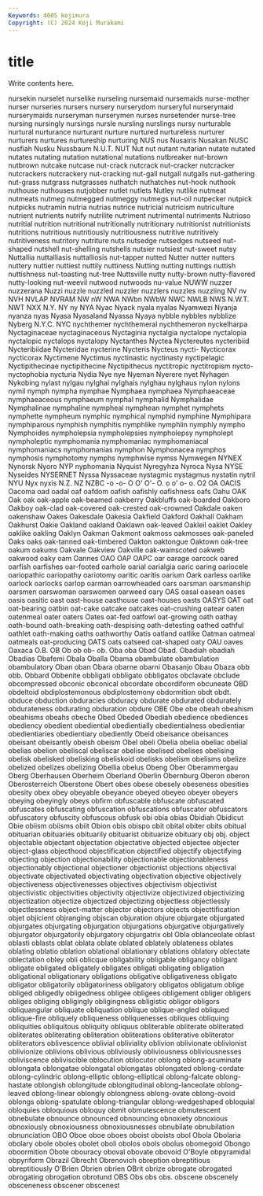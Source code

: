 ```yaml
---
Keywords: 4005 kojimura
Copyright: (C) 2024 Koji Murakami
---
```


# title

Write contents here.



 nursekin
nurselet nurselike nurseling nursemaid nursemaids nurse-mother nurser nurseries nursers nursery
nurserydom nurseryful nurserymaid nurserymaids nurseryman nurserymen nurses nursetender nurse-tree nursing
nursingly nursings nursle nursling nurslings nursy nurturable nurtural nurturance nurturant
nurture nurtured nurtureless nurturer nurturers nurtures nurtureship nurturing NUS nus
Nusairis Nusakan NUSC nusfiah Nusku Nussbaum N.U.T. NUT Nut nut
nutant nutarian nutate nutated nutates nutating nutation nutational nutations nutbreaker
nut-brown nutbrown nutcake nutcase nut-crack nutcrack nut-cracker nutcracker nutcrackers nutcrackery
nut-cracking nut-gall nutgall nutgalls nut-gathering nut-grass nutgrass nutgrasses nuthatch nuthatches
nut-hook nuthook nuthouse nuthouses nutjobber nutlet nutlets Nutley nutlike nutmeat
nutmeats nutmeg nutmegged nutmeggy nutmegs nut-oil nutpecker nutpick nutpicks nutramin
nutria nutrias nutrice nutricial nutricism nutriculture nutrient nutrients nutrify nutrilite
nutriment nutrimental nutriments Nutrioso nutritial nutrition nutritional nutritionally nutritionary nutritionist
nutritionists nutritions nutritious nutritiously nutritiousness nutritive nutritively nutritiveness nutritory nutriture
nuts nutsedge nutsedges nutseed nut-shaped nutshell nut-shelling nutshells nutsier nutsiest
nut-sweet nutsy Nuttallia nuttalliasis nuttalliosis nut-tapper nutted Nutter nutter nutters
nuttery nuttier nuttiest nuttily nuttiness Nutting nutting nuttings nuttish nuttishness
nut-toasting nut-tree Nuttsville nutty nutty-brown nutty-flavored nutty-looking nut-weevil nutwood nutwoods
nu-value NUWW nuzzer nuzzerana Nuzzi nuzzle nuzzled nuzzler nuzzlers nuzzles
nuzzling NV nv NVH NVLAP NVRAM NW nW NWA NWbn
NWbW NWC NWLB NWS N.W.T. NWT NXX N.Y. NY ny
NYA Nyac Nyack nyala nyalas Nyamwezi Nyanja nyanza nyas Nyasa
Nyasaland Nyassa Nyaya nybble nybbles nybblize Nyberg N.Y.C. NYC nychthemer
nychthemeral nychthemeron nyckelharpa Nyctaginaceae nyctaginaceous Nyctaginia nyctalgia nyctalope nyctalopia nyctalopic
nyctalops nyctalopy Nyctanthes Nyctea Nyctereutes nycteribiid Nycteribiidae Nycteridae nycterine Nycteris
Nycteus nycti- Nycticorax nycticorax Nyctimene Nyctimus nyctinastic nyctinasty nyctipelagic Nyctipithecinae
nyctipithecine Nyctipithecus nyctitropic nyctitropism nycto- nyctophobia nycturia Nydia Nye nye
Nyeman Nyerere nyet Nyhagen Nykobing nylast nylgau nylghai nylghais nylghau
nylghaus nylon nylons nymil nymph nympha nymphae Nymphaea nymphaea Nymphaeaceae
nymphaeaceous nymphaeum nymphal nymphalid Nymphalidae Nymphalinae nymphaline nympheal nymphean nymphet
nymphets nymphette nympheum nymphic nymphical nymphid nymphine Nymphipara nymphiparous nymphish
nymphitis nymphlike nymphlin nymphly nympho Nymphoides nympholepsia nympholepsies nympholepsy nympholept
nympholeptic nymphomania nymphomaniac nymphomaniacal nymphomaniacs nymphomanias nymphon Nymphonacea nymphos nymphosis
nymphotomy nymphs nymphwise nymss Nymwegen NYNEX Nynorsk Nyoro NYP nyphomania
Nyquist Nyregyhza Nyroca Nysa NYSE Nyseides NYSERNET Nyssa Nyssaceae nystagmic
nystagmus nystatin nytril NYU Nyx nyxis N.Z. NZ NZBC -o
-o- O O' O'- O. o o' o- o. O2
OA OACIS Oacoma oad oadal oaf oafdom oafish oafishly oafishness
oafs Oahu OAK Oak oak oak-apple oak-beamed oakberry Oakbluffs oak-boarded
Oakboro Oakboy oak-clad oak-covered oak-crested oak-crowned Oakdale oaken oakenshaw Oakes
Oakesdale Oakesia Oakfield Oakford Oakhall Oakham Oakhurst Oakie Oakland oakland
Oaklawn oak-leaved Oakleil oaklet Oakley oaklike oakling Oaklyn Oakman Oakmont
oakmoss oakmosses oak-paneled Oaks oaks oak-tanned oak-timbered Oakton oaktongue Oaktown
oak-tree oakum oakums Oakvale Oakview Oakville oak-wainscoted oakweb oakwood oaky
oam Oannes OAO OAP OAPC oar oarage oarcock oared oarfish
oarfishes oar-footed oarhole oarial oarialgia oaric oaring oariocele oariopathic oariopathy
oariotomy oaritic oaritis oarium Oark oarless oarlike oarlock oarlocks oarlop
oarman oarrowheaded oars oarsman oarsmanship oarsmen oarswoman oarswomen oarweed oary
OAS oasal oasean oases oasis oasitic oast oast-house oasthouse oast-houses
oasts OASYS OAT oat oat-bearing oatbin oat-cake oatcake oatcakes oat-crushing
oatear oaten oatenmeal oater oaters Oates oat-fed oatfowl oat-growing oath
oathay oath-bound oath-breaking oath-despising oath-detesting oathed oathful oathlet oath-making oaths
oathworthy Oatis oatland oatlike Oatman oatmeal oatmeals oat-producing OATS oats
oatseed oat-shaped oaty OAU oaves Oaxaca O.B. OB Ob ob
ob- ob. Oba oba Obad Obad. Obadiah obadiah Obadias Obafemi
Obala Oballa Obama obambulate obambulation obambulatory Oban oban Obara obarne
obarni Obasanjo Obau Obaza obb obb. Obbard Obbenite obbligati obbligato
obbligatos obclavate obclude obcompressed obconic obconical obcordate obcordiform obcuneate OBD
obdeltoid obdiplostemonous obdiplostemony obdormition obdt obdt. obduce obduction obduracies obduracy
obdurate obdurated obdurately obdurateness obdurating obduration obdure OBE Obe obe
obeah obeahism obeahisms obeahs obeche Obed Obeded Obediah obedience obediences
obediency obedient obediential obedientially obedientialness obedientiar obedientiaries obedientiary obediently Obeid
obeisance obeisances obeisant obeisantly obeish obeism Obel obeli Obelia obelia
obeliac obelial obelias obelion obeliscal obeliscar obelise obelised obelises obelising
obelisk obelisked obelisking obeliskoid obelisks obelism obelisms obelize obelized obelizes
obelizing Obellia obelus Obeng Ober Oberammergau Oberg Oberhausen Oberheim Oberland
Oberlin Obernburg Oberon oberon Oberosterreich Oberstone Obert obes obese obesely
obeseness obesities obesity obex obey obeyable obeyance obeyed obeyeo obeyer
obeyers obeying obeyingly obeys obfirm obfuscable obfuscate obfuscated obfuscates obfuscating
obfuscation obfuscations obfuscator obfuscators obfuscatory obfuscity obfuscous obfusk obi obia
obias Obidiah Obidicut Obie obiism obiisms obiit Obion obis obispo
obit obital obiter obits obitual obituarian obituaries obituarily obituarist obituarize
obituary obj obj. object objectable objectant objectation objectative objected objectee
objecter object-glass objecthood objectification objectified objectify objectifying objecting objection objectionability
objectionable objectionableness objectionably objectional objectioner objectionist objections objectival objectivate objectivated
objectivating objectivation objective objectively objectiveness objectivenesses objectives objectivism objectivist objectivistic
objectivities objectivity objectivize objectivized objectivizing objectization objectize objectized objectizing objectless
objectlessly objectlessness object-matter objector objectors objects objecttification objet objicient objranging
objscan objuration objure objurgate objurgated objurgates objurgating objurgation objurgations objurgative
objurgatively objurgator objurgatorily objurgatory objurgatrix obl Obla oblanceolate oblast oblasti
oblasts oblat oblata oblate oblated oblately oblateness oblates oblating oblatio
oblation oblational oblationary oblations oblatory oblectate oblectation obley obli oblicque
obligability obligable obligancy obligant obligate obligated obligately obligates obligati obligating
obligation obligational obligationary obligations obligative obligativeness obligato obligator obligatorily obligatoriness
obligatory obligatos obligatum oblige obliged obligedly obligedness obligee obligees obligement
obliger obligers obliges obliging obligingly obligingness obligistic obligor obligors obliquangular
obliquate obliquation oblique oblique-angled obliqued oblique-fire obliquely obliqueness obliquenesses obliques
obliquing obliquities obliquitous obliquity obliquus obliterable obliterate obliterated obliterates obliterating
obliteration obliterations obliterative obliterator obliterators oblivescence oblivial obliviality oblivion oblivionate
oblivionist oblivionize oblivions oblivious obliviously obliviousness obliviousnesses obliviscence obliviscible oblocution
oblocutor oblong oblong-acuminate oblongata oblongatae oblongatal oblongatas oblongated oblong-cordate oblong-cylindric
oblong-elliptic oblong-elliptical oblong-falcate oblong-hastate oblongish oblongitude oblongitudinal oblong-lanceolate oblong-leaved oblong-linear
oblongly oblongness oblong-ovate oblong-ovoid oblongs oblong-spatulate oblong-triangular oblong-wedgeshaped obloquial obloquies
obloquious obloquy obmit obmutescence obmutescent obnebulate obnounce obnounced obnouncing obnoxiety
obnoxious obnoxiously obnoxiousness obnoxiousnesses obnubilate obnubilation obnunciation OBO Oboe oboe
oboes oboist oboists obol Obola Obolaria obolary obole oboles obolet
oboli obolos obols obolus obomegoid Obongo oboormition Obote obouracy oboval
obovate obovoid O'Boyle obpyramidal obpyriform Obrazil Obrecht Obrenovich obreption obreptitious
obreptitiously O'Brien Obrien obrien OBrit obrize obrogate obrogated obrogating obrogation
obrotund OBS Obs obs obs. obscene obscenely obsceneness obscener obscenest
